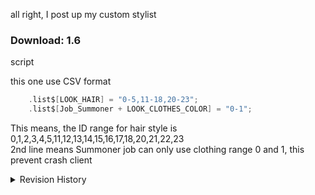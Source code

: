 all right, I post up my custom stylist

### Download: 1.6
script


this one use CSV format

```c
	.list$[LOOK_HAIR] = "0-5,11-18,20-23";
	.list$[Job_Summoner + LOOK_CLOTHES_COLOR] = "0-1";
 ```

This means, the ID range for hair style is 0,1,2,3,4,5,11,12,13,14,15,16,17,18,20,21,22,23  
2nd line means Summoner job can only use clothing range 0 and 1, this prevent crash client

<details>
<summary>Revision History</summary>

1.0 - script
- there is a bug on Euphy's stylist npc, the style number should start with 0, but his script always start with 1
- and the naming sense very bad, .@style and .@styles, should be avoided

1.1 - script
- allow blacklist certain styles

1.2 - script
- change from blacklist into CSV format, this one is understood by many

1.3 - script
- add Job_Summoner, to prevent client crash from invalid cloth color

1.4 - script
- add 3rd job body style change

1.5 - script
- fix a bug if the player start with style number 510, the server throw you infinite loop error

1.6 - script
- now the styles display number no longer shown to other players

</details>
